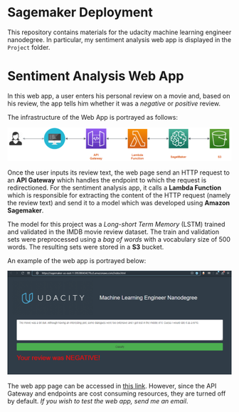 # Sagemaker Deployment

This repository contains materials for the udacity machine learning engineer nanodegree. In particular, my sentiment analysis web app is displayed in the `Project` folder.

# Sentiment Analysis Web App

In this web app, a user enters his personal review on a movie and, based on his review, the app tells him whether it was a *negative* or *positive* review. 

The infrastructure of the Web App is portrayed as follows: 

![AWS Infrastructure for the Web App](Img/aws_structure.png)

Once the user inputs its review text, the web page send an HTTP request to an **API Gateway** which handles the endpoint to which the request is redirectioned. For the sentiment analysis app, it calls a **Lambda Function** which is responsible for extracting the content of the HTTP request (namely the review text) and send it to a model which was developed using **Amazon Sagemaker**.

The model for this project was a *Long-short Term Memory* (LSTM) trained and validated in the IMDB movie review dataset. The train and validation sets were preprocessed using a *bag of words* with a vocabulary size of 500 words. The resulting sets were stored in a **S3** bucket. 

An example of the web app is portrayed below: 

![AWS Infrastructure for the Web App](Img/web_app_visualization.png)

The web app page can be accessed in [this link](https://sagemaker-us-east-1-595380434278.s3.amazonaws.com/index_original.html). However, since the API Gateway and endpoints are cost consuming resources, they are turned off by default. *If you wish to test the web app, send me an email*. 

